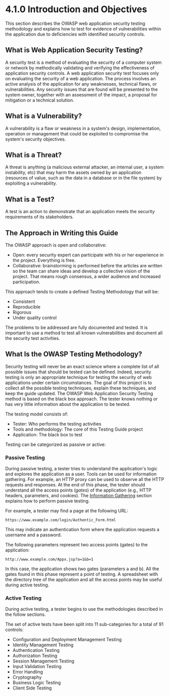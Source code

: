 # 4.1.0 Introduction and Objectives

This section describes the OWASP web application security testing methodology and explains how to test for evidence of vulnerabilities within the application due to deficiencies with identified security controls.

## What is Web Application Security Testing?

A security test is a method of evaluating the security of a computer system or network by methodically validating and verifying the effectiveness of application security controls. A web application security test focuses only on evaluating the security of a web application. The process involves an active analysis of the application for any weaknesses, technical flaws, or vulnerabilities. Any security issues that are found will be presented to the system owner, together with an assessment of the impact, a proposal for mitigation or a technical solution.

## What is a Vulnerability?

A vulnerability is a flaw or weakness in a system's design, implementation, operation or management that could be exploited to compromise the system's security objectives.

## What is a Threat?

A threat is anything (a malicious external attacker, an internal user, a system instability, etc) that may harm the assets owned by an application (resources of value, such as the data in a database or in the file system) by exploiting a vulnerability.

## What is a Test?

A test is an action to demonstrate that an application meets the security requirements of its stakeholders.

## The Approach in Writing this Guide

The OWASP approach is open and collaborative:

- Open: every security expert can participate with his or her experience in the project. Everything is free.
- Collaborative: brainstorming is performed before the articles are written so the team can share ideas and develop a collective vision of the project. That means rough consensus, a wider audience and increased participation.

This approach tends to create a defined Testing Methodology that will be:

- Consistent
- Reproducible
- Rigorous
- Under quality control

The problems to be addressed are fully documented and tested. It is important to use a method to test all known vulnerabilities and document all the security test activities.

## What Is the OWASP Testing Methodology?

Security testing will never be an exact science where a complete list of all possible issues that should be tested can be defined. Indeed, security testing is only an appropriate technique for testing the security of web applications under certain circumstances. The goal of this project is to collect all the possible testing techniques, explain these techniques, and keep the guide updated. The OWASP Web Application Security Testing method is based on the black box approach. The tester knows nothing or has very little information about the application to be tested.

The testing model consists of:

- Tester: Who performs the testing activities
- Tools and methodology: The core of this Testing Guide project
- Application: The black box to test

Testing can be categorized as passive or active:

### Passive Testing

During passive testing, a tester tries to understand the application's logic and explores the application as a user. Tools can be used for information gathering. For example, an HTTP proxy can be used to observe all the HTTP requests and responses. At the end of this phase, the tester should understand all the access points (*gates*) of the application (e.g., HTTP headers, parameters, and cookies). The [Information Gathering](../4.2_Information_Gathering/README.md) section explains how to perform passive testing.

For example, a tester may find a page at the following URL:

`https://www.example.com/login/Authentic_Form.html`

This may indicate an authentication form where the application requests a username and a password.

The following parameters represent two access points (gates) to the application:

`http://www.example.com/Appx.jsp?a=1&b=1`

In this case, the application shows two gates (parameters a and b). All the gates found in this phase represent a point of testing. A spreadsheet with the directory tree of the application and all the access points may be useful during active testing.

### Active Testing

During active testing, a tester begins to use the methodologies described in the follow sections.

The set of active tests have been split into 11 sub-categories for a total of 91 controls:

- Configuration and Deployment Management Testing
- Identity Management Testing
- Authentication Testing
- Authorization Testing
- Session Management Testing
- Input Validation Testing
- Error Handling
- Cryptography
- Business Logic Testing
- Client Side Testing
